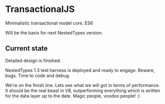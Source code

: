 # TransactionalJS

Minimalistic transactional model core. ES6

Will be the basis for next NestedTypes version.

## Current state

Detailed design is finished.

NestedTypes 1.3 test harness is deployed and ready to engage. Beware, bugs. Time to code and debug.

We're on the finish line. Lets see what we will got in terms of performance. It should be the real beast in V8, outperforming everything which is written for the data layer up to the date. Magic people, voodoo people! :)
